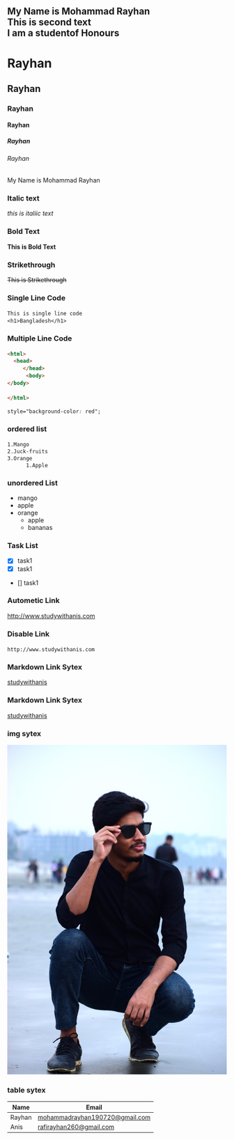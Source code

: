 <!-- Markdown Toutorial -->
My Name is Mohammad Rayhan  
This is second text  
I am a studentof Honours 
---

# Rayhan  
## Rayhan  
### Rayhan  
#### Rayhan  
##### Rayhan
###### Rayhan

<p>My Name is Mohammad Rayhan </p>

### Italic text
_this is italiic text_

### Bold Text
__This is Bold Text__

### Strikethrough
~~This is Strikethrough~~

### Single Line Code
`This is single line code`  
`<h1>Bangladesh</h1>`

### Multiple Line Code
```html
<html>
  <head>
     </head>
      <body>
</body>
  
</html>
```



```css
style="background-color: red";
```



### ordered list  
    1.Mango  
    2.Juck-fruits  
    3.Orange  
          1.Apple




### unordered List
  - mango
  - apple
  - orange  
    - apple  
    - bananas
      


### Task List
- [X] task1
- [X] task1
- [] task1


### Autometic Link
http://www.studywithanis.com

### Disable Link
`http://www.studywithanis.com
`

### Markdown Link Sytex
[studywithanis](http://www.studywithanis.com)

### Markdown Link Sytex
[studywithanis][websitelink]


### img sytex
![rayhans pic](./image/rayhan.JPG)


### table sytex

| Name | Email |
|------| ----- |
| Rayhan | mohammadrayhan190720@gmail.com |
| Anis | rafirayhan260@gmail.com |



<!-- All Link Hare -->

[websitelink]: http://www.studywithanis.com